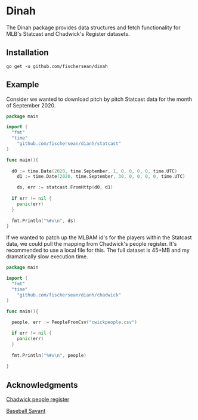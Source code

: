 # Dinah

 The Dinah package provides data structures and fetch functionality for MLB's Statcast and Chadwick's Register datasets.

## Installation

`go get -u github.com/fischersean/dinah`

## Example

Consider we wanted to download pitch by pitch Statcast data for the month of September 2020. 

```go
package main

import (
  "fmt"
  "time"
	"github.com/fischersean/dianh/statcast"
)

func main(){
  
  d0 := time.Date(2020, time.September, 1, 0, 0, 0, 0, time.UTC)
	d1 := time.Date(2020, time.September, 30, 0, 0, 0, 0, time.UTC)

	ds, err := statcast.FromHttp(d0, d1)
  
  if err != nil {
    panic(err)
  }
  
  fmt.Println("%#v\n", ds)
}
```

If we wanted to patch up the MLBAM id's for the players within the Statcast data, we could pull the mapping from Chadwick's people register. It's recommended to use a local file for this. The full dataset is 45+MB and my dramatically slow execution time.

```go
package main

import (
  "fmt"
  "time"
	"github.com/fischersean/dianh/chadwick"
)

func main(){
  
  people, err := PeopleFromCsv("cwickpeople.csv")

  if err != nil {
    panic(err)
  }
  
  fmt.Println("%#v\n", people)
  
}
```



## Acknowledgments

[Chadwick people register](https://github.com/chadwickbureau/register)

[Baseball Savant](https://baseballsavant.mlb.com)

